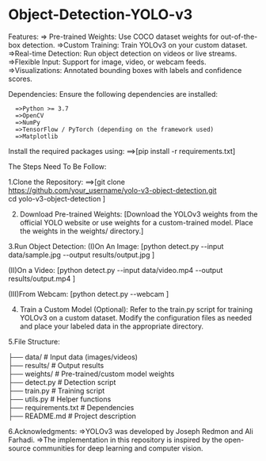 # Object-Detection-YOLO-v3
Features:
      => Pre-trained Weights: Use COCO dataset weights for out-of-the-box detection.
      =>Custom Training: Train YOLOv3 on your custom dataset.
      =>Real-time Detection: Run object detection on videos or live streams.
      =>Flexible Input: Support for image, video, or webcam feeds.
      =>Visualizations: Annotated bounding boxes with labels and confidence scores.

Dependencies:
Ensure the following dependencies are installed:

      =>Python >= 3.7
      =>OpenCV
      =>NumPy
      =>TensorFlow / PyTorch (depending on the framework used)
      =>Matplotlib

Install the required packages using:
==>[pip install -r requirements.txt]  

The Steps Need To Be Follow:

1.Clone the Repository:
==>[git clone https://github.com/your_username/yolo-v3-object-detection.git  
cd yolo-v3-object-detection ]

2. Download Pre-trained Weights:
[Download the YOLOv3 weights from the official YOLO website or use weights for a custom-trained model. Place the weights in the weights/ directory.]

3.Run Object Detection:
(I)On An Image:
[python detect.py --input data/sample.jpg --output results/output.jpg ]

(II)On a Video:
[python detect.py --input data/video.mp4 --output results/output.mp4  ]

(III)From Webcam:
[python detect.py --webcam  ]

4. Train a Custom Model (Optional):
Refer to the train.py script for training YOLOv3 on a custom dataset.
Modify the configuration files as needed and place your labeled data in the appropriate directory.

5.File Structure:

├── data/                # Input data (images/videos)  
├── results/             # Output results  
├── weights/             # Pre-trained/custom model weights  
├── detect.py            # Detection script  
├── train.py             # Training script  
├── utils.py             # Helper functions  
├── requirements.txt     # Dependencies  
├── README.md            # Project description  

6.Acknowledgments:
    =>YOLOv3 was developed by Joseph Redmon and Ali Farhadi.
    =>The implementation in this repository is inspired by the open-source communities for deep learning and computer vision.
